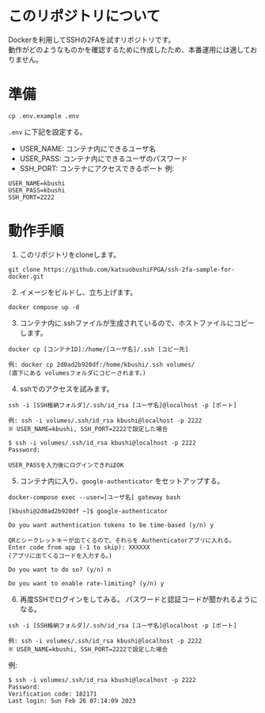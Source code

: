 # このリポジトリについて
Dockerを利用してSSHの2FAを試すリポジトリです。  
動作がどのようなものかを確認するために作成したため、本番運用には適しておりません。  

# 準備
```
cp .env.example .env
```
`.env` に下記を設定する。
- USER_NAME: コンテナ内にできるユーザ名
- USER_PASS: コンテナ内にできるユーザのパスワード
- SSH_PORT:  コンテナにアクセスできるポート
例:
```
USER_NAME=kbushi
USER_PASS=kbushi
SSH_PORT=2222
```

# 動作手順
1. このリポジトリをcloneします。
```
git clone https://github.com/katsuobushiFPGA/ssh-2fa-sample-for-docker.git
```
2. イメージをビルドし、立ち上げます。
```
docker compose up -d
```
3. コンテナ内に.sshファイルが生成されているので、ホストファイルにコピーします。
```
docker cp [コンテナID]:/home/[ユーザ名]/.ssh [コピー先]

例: docker cp 2d0ad2b920df:/home/kbushi/.ssh volumes/
(直下にある volumesフォルダにコピーされます。)
```
4. sshでのアクセスを試みます。
```
ssh -i [SSH格納フォルダ]/.ssh/id_rsa [ユーザ名]@localhost -p [ポート]

例: ssh -i volumes/.ssh/id_rsa kbushi@localhost -p 2222
※ USER_NAME=kbushi, SSH_PORT=2222で設定した場合
```
```
$ ssh -i volumes/.ssh/id_rsa kbushi@localhost -p 2222
Password:

USER_PASSを入力後にログインできればOK
```

5. コンテナ内に入り、`google-authenticator` をセットアップする。
```
docker-compose exec --user=[ユーザ名] gateway bash

[kbushi@2d0ad2b920df ~]$ google-authenticator

Do you want authentication tokens to be time-based (y/n) y

QRとシークレットキーが出てくるので、それらを Authenticatorアプリに入れる。
Enter code from app (-1 to skip): XXXXXX
(アプリに出てくるコードを入力する。)

Do you want to do so? (y/n) n

Do you want to enable rate-limiting? (y/n) y
```

6. 再度SSHでログインをしてみる。
パスワードと認証コードが聞かれるようになる。
```
ssh -i [SSH格納フォルダ]/.ssh/id_rsa [ユーザ名]@localhost -p [ポート]

例: ssh -i volumes/.ssh/id_rsa kbushi@localhost -p 2222
※ USER_NAME=kbushi, SSH_PORT=2222で設定した場合
```
例:
```
$ ssh -i volumes/.ssh/id_rsa kbushi@localhost -p 2222
Password:
Verification code: 182171
Last login: Sun Feb 26 07:14:09 2023
```